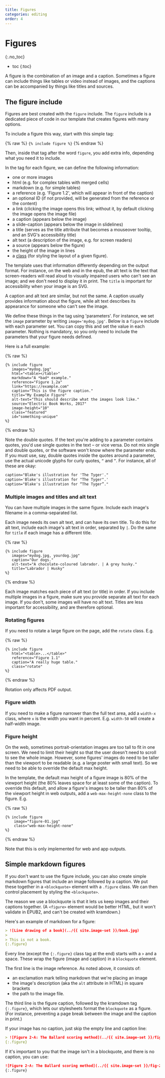 ```yaml
---
title: Figures
categories: editing
order: 4
---
```


# Figures
{:.no_toc}

* toc
{:toc}

A figure is the combination of an image and a caption. Sometimes a figure can include things like tables or video instead of images, and the captions can be accompanied by things like titles and sources.

## The figure include

Figures are best created with the `figure` include. The `figure` include is a dedicated piece of code in our template that creates figures with many options.

To include a figure this way, start with this simple tag:

{% raw %}
`{% include figure %}`
{% endraw %}

Then, inside that tag after the word `figure`, you add extra info, depending what you need it to include.

In the tag for each figure, we can define the following information:

* one or more images
* html (e.g. for complex tables with merged cells)
* markdown (e.g. for simple tables)
* a reference (e.g. 'Figure 1.2', which will appear in front of the caption)
* an optional ID (if not provided, will be generated from the reference or the content)
* a link (clicking the image opens this link; without it, by default clicking the image opens the image file)
* a caption (appears below the image)
* a slide-caption (appears below the image in slidelines)
* a title (serves as the title attribute that becomes a mouseover tooltip, and an SVG's accessibility title)
* alt text (a description of the image, e.g. for screen readers)
* a source (appears below the figure)
* the height of the image in lines
* a [class](classes.html) (for styling the layout of a given figure).

The template uses that information differently depending on the output format. For instance, on the web and in the epub, the alt text is the text that screen-readers will read aloud to visually impaired users who can't see an image; and we don't need to display it in print. The `title` is important for accessibility when your image is an SVG.

A caption and alt text are similar, but not the same. A caption usually provides information about the figure, while alt text describes its appearance for someone who can't see the image.

We define these things in the tag using 'parameters'. For instance, we set the `image` parameter by writing `image='mydog.jpg'`. Below is a `figure` include with each parameter set. You can copy this and set the value in each parameter. Nothing is mandatory, so you only need to include the parameters that your figure needs defined.

Here is a full example:

{% raw %}
```
{% include figure
   images="mydog.jpg"
   html="<table></table>"
   markdown="A *bad* example."
   reference="Figure 1.2a"
   link="https://example.com"
   caption="This is the figure caption."
   title="My Example Figure"
   alt-text="This should describe what the images look like."
   source="Electric Book Works, 2017"
   image-height="10"
   class="featured"
   id="something-unique"
%}
```
{% endraw %}

Note the double quotes. If the text you're adding to a parameter contains quotes, you'd use single quotes in the text – or vice versa. Do not mix single and double quotes, or the software won't know where the parameter ends. If you must use, say, double quotes inside the quotes around a parameter, use the actual unicode glyphs for curly quotes, `“` and `”`. For instance, all of these are okay:

``` html
caption="Blake's illustration for 'The Tyger'."
caption='Blake's illustration for "The Tyger".'
caption="Blake's illustration for “The Tyger”."
```

### Multiple images and titles and alt text

You can have multiple images in the same figure. Include each image's filename in a comma-separated list.

Each image needs its own alt text, and can have its own title. To do this for alt text, include each image's alt text in order, separated by `|`. Do the same for `title` if each image has a different title.

{% raw %}
```
{% include figure
   images="mydog.jpg, yourdog.jpg"
   caption="Our dogs."
   alt-text="A chocolate-coloured labrador. | A grey husky."
   title="Labrador | Husky"
%}
```
{% endraw %}

Each image matches each piece of alt text (or title) in order. If you include multiple images in a figure, make sure you provide separate alt text for each image. If you don't, some images will have no alt text. Titles are less important for accessibility, and are therefore optional.

### Rotating figures

If you need to rotate a large figure on the page, add the `rotate` class. E.g.

{% raw %}
```
{% include figure
   html="<table>...</table>"
   reference="Figure 1.1"
   caption="A really huge table."
   class="rotate"
%}
```
{% endraw %}

Rotation only affects PDF output.

### Figure width

If you need to make a figure narrower than the full text area, add a `width-x` class, where `x` is the width you want in percent. E.g. `width-50` will create a half-width image.

### Figure height

On the web, sometimes portrait-orientation images are too tall to fit in one screen. We need to limit their height so that the user doesn't need to scroll to see the whole image. However, some figures' images do need to be taller than the viewport to be readable (e.g. a large poster with small text). So we need to be able to override the default max height.

In the template, the default max height of a figure image is 80% of the viewport height (the 80% leaves space for at least some of the caption). To override this default, and allow a figure's images to be taller than 80% of the viewport height in web outputs, add a `web-max-height-none` class to the figure. E.g.

{% raw %}
```
{% include figure
    image="figure-01.jpg"
    class="web-max-height-none"
%}
```
{% endraw %}

Note that this is only implemented for web and app outputs.

## Simple markdown figures

If you don't want to use the figure include, you can also create simple markdown figures that include an image followed by a caption. We put these together in a `<blockquote>` element with a `.figure` class. We can then control placement by styling the `<blockquote>`.

The reason we use a blockquote is that it lets us keep images and their captions together. (A `<figure>` element would be better HTML, but it won't validate in EPUB2, and can't be created with kramdown.)

Here's an example of markdown for a figure:

~~~ md
> ![Line drawing of a book](../{{ site.image-set }}/book.jpg)
>
> This is not a book.
{:.figure}
~~~

Every line (except the `{:.figure}` class tag at the end) starts with a `>` and a space. These wrap the figure (image and caption) in a `blockquote` element.

The first line is the image reference. As noted above, it consists of:

*	an exclamation mark telling markdown that we're placing an image
*	the image's description (aka the `alt` attribute in HTML) in square brackets
*	the path to the image file.

The third line is the figure caption, followed by the kramdown tag `{:.figure}`, which lets our stylesheets format the `blockquote` as a figure. (For instance, preventing a page break between the image and the caption in print.)

If your image has no caption, just skip the empty line and caption line:

~~~ md
> ![Figure 2-A: The Ballard scoring method](../{{ site.image-set }}/fig-2-A.svg)
{:.figure}
~~~

If it's important to you that the image isn't in a blockquote, and there is no caption, you can use:

~~~ md
![Figure 2-A: The Ballard scoring method](../{{ site.image-set }}/fig-2-A.svg)
{:.figure}
~~~

